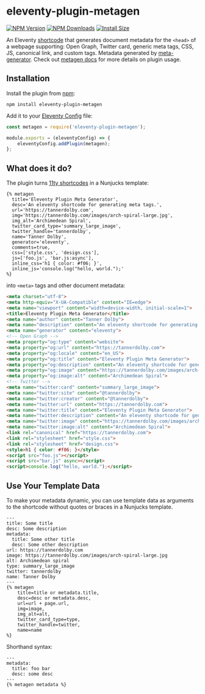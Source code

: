 # eleventy-plugin-metagen

[![NPM Version](https://img.shields.io/npm/v/eleventy-plugin-metagen.svg?style=flat)](https://www.npmjs.org/package/eleventy-plugin-metagen)
[![NPM Downloads](https://img.shields.io/npm/dm/eleventy-plugin-metagen.svg?style=flat)](https://npmcharts.com/compare/eleventy-plugin-metagen?minimal=true)
[![Install Size](https://packagephobia.now.sh/badge?p=eleventy-plugin-metagen)](https://packagephobia.com/result?p=eleventy-plugin-metagen)

An Eleventy [shortcode](https://www.11ty.dev/docs/shortcodes/) that generates document metadata for the `<head>` of a webpage supporting: Open Graph, Twitter card, generic meta tags, CSS, JS, canonical link, and custom tags. Metadata generated by [meta-generator](https://github.com/tannerdolby/meta-generator). Check out [metagen docs](https://metagendocs.netlify.app/docs/eleventy/intro) for more details on plugin usage.

## Installation
Install the plugin from [npm](https://www.npmjs.com/package/eleventy-plugin-metagen):

```
npm install eleventy-plugin-metagen
```

Add it to your [Eleventy Config](https://www.11ty.dev/docs/config/) file:

```js
const metagen = require('eleventy-plugin-metagen');

module.exports = (eleventyConfig) => {
    eleventyConfig.addPlugin(metagen);
};
```

## What does it do?
The plugin turns [11ty shortcodes](https://www.11ty.dev/docs/shortcodes/) in a Nunjucks template:

```njk
{% metagen
  title='Eleventy Plugin Meta Generator',
  desc='An eleventy shortcode for generating meta tags.',
  url='https://tannerdolby.com',
  img='https://tannerdolby.com/images/arch-spiral-large.jpg',
  img_alt='Archimedean Spiral',
  twitter_card_type='summary_large_image',
  twitter_handle='tannerdolby',
  name='Tanner Dolby',
  generator='eleventy',
  comments=true,
  css=['style.css', 'design.css'],
  js=['foo.js', 'bar.js:async'],
  inline_css='h1 { color: #f06; }',
  inline_js='console.log("hello, world.");'
%}
```

into `<meta>` tags and other document metadata:

```html
<meta charset="utf-8">
<meta http-equiv="X-UA-Compatible" content="IE=edge">
<meta name="viewport" content="width=device-width, initial-scale=1">
<title>Eleventy Plugin Meta Generator</title>
<meta name="author" content="Tanner Dolby">
<meta name="description" content="An eleventy shortcode for generating meta tags.">
<meta name="generator" content="eleventy">
<!-- Open Graph -->
<meta property="og:type" content="website">
<meta property="og:url" content="https://tannerdolby.com">
<meta property="og:locale" content="en_US">
<meta property="og:title" content="Eleventy Plugin Meta Generator">
<meta property="og:description" content="An eleventy shortcode for generating meta tags.">
<meta property="og:image" content="https://tannerdolby.com/images/arch-spiral-large.jpg">
<meta property="og:image:alt" content="Archimedean Spiral">
<!-- Twitter -->
<meta name="twitter:card" content="summary_large_image">
<meta name="twitter:site" content="@tannerdolby">
<meta name="twitter:creator" content="@tannerdolby">
<meta name="twitter:url" content="https://tannerdolby.com">
<meta name="twitter:title" content="Eleventy Plugin Meta Generator">
<meta name="twitter:description" content="An eleventy shortcode for generating meta tags.">
<meta name="twitter:image" content="https://tannerdolby.com/images/arch-spiral-large.jpg">
<meta name="twitter:image:alt" content="Archimedean Spiral">
<link rel="canonical" href="https://tannerdolby.com">
<link rel="stylesheet" href="style.css">
<link rel="stylesheet" href="design.css">
<style>h1 { color: #f06; }</style>
<script src="foo.js"></script>
<script src="bar.js" async></script>
<script>console.log("hello, world.");</script>
```

## Use Your Template Data
To make your metadata dynamic, you can use template data as arguments to the shortcode without quotes or braces in a Nunjucks template.

```njk
---
title: Some title
desc: Some description
metadata:
  title: Some other title
  desc: Some other description
url: https://tannerdolby.com
image: https://tannerdolby.com/images/arch-spiral-large.jpg
alt: Archimedean spiral
type: summary_large_image 
twitter: tannerdolby
name: Tanner Dolby
---
{% metagen
    title=title or metadata.title,
    desc=desc or metadata.desc,
    url=url + page.url,
    img=image,
    img_alt=alt,
    twitter_card_type=type,
    twitter_handle=twitter,
    name=name
%}
```

Shorthand syntax:

```njk
---
metadata:
  title: foo bar
  desc: some desc
---
{% metagen metadata %}
```
